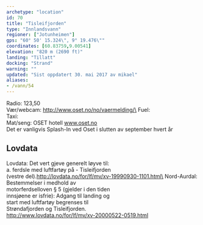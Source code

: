 ```yaml
---
archetype: "location"
id: 70
title: "Tisleifjorden"
type: "Innlandsvann"
regioner: ["Jotunheimen"]
gps: "60° 50' 15.324\", 9° 19.476\""
coordinates: [60.83759,9.00541]
elevation: "820 m (2690 ft)"
landing: "Tillatt"
docking: "Strand"
warning: ""
updated: "Sist oppdatert 30. mai 2017 av mikael"
aliases:
- /vann/54
---
```


Radio: 123,50\
Vær/webcam: http://www.oset.no/no/vaermelding/\
Fuel:\
Taxi:\
Mat/seng: OSET hotell www.oset.no \
Det er vanligvis Splash-In ved Oset i slutten av september hvert år

## Lovdata

Lovdata: Det vert gjeve generelt løyve til:\
a. ferdsle med luftfartøy på - Tisleifjorden\
(vestre del).http://lovdata.no/for/lf/mv/xv-19990930-1101.html\
Nord-Aurdal: Bestemmelser i medhold av\
motorferdselloven § 5 (gjelder i den tiden\
innsjøene er isfrie): Adgang til landing og\
start med luftfartøy begrenses til\
Strøndafjorden og Tisleifjorden.\
http://www.lovdata.no/for/lf/mv/xv-20000522-0519.html
